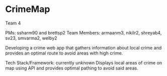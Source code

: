# CrimeMap

Team 4

PMs: ssharm90 and brettsp2
Team Members: armaanm3, nikilr2, shreyab4, sv23, smvarma2, welby2

Developing a crime web app that gathers information about local crime and provides an optimal route to avoid areas with high crime.

Tech Stack/Framework: currently unknown
Displays local areas of crime on map using API and provides optimal pathing to avoid said areas.
